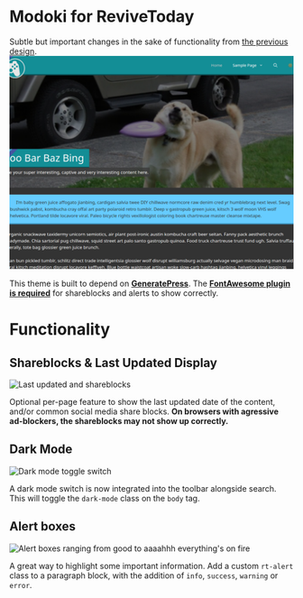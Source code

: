 # Modoki for ReviveToday
Subtle but important changes in the sake of functionality from [the previous design](https://github.com/ReviveToday/sparkling-child).
![Screenshot of Modoki](screenshot.png)

This theme is built to depend on [**GeneratePress**](https://generatepress.com/). The **[FontAwesome plugin is required](https://en-gb.wordpress.org/plugins/font-awesome/)** for shareblocks and alerts to show correctly.

# Functionality
## Shareblocks & Last Updated Display
![Last updated and shareblocks](https://user-images.githubusercontent.com/11209477/125115433-3b2dfe00-e0e3-11eb-90d0-bce30a17949f.png)

Optional per-page feature to show the last updated date of the content, and/or common social media share blocks. **On browsers with agressive ad-blockers, the shareblocks may not show up correctly.**

## Dark Mode
![Dark mode toggle switch](https://user-images.githubusercontent.com/11209477/125115880-d9ba5f00-e0e3-11eb-8476-d71532acdd3a.png)

A dark mode switch is now integrated into the toolbar alongside search. This will toggle the `dark-mode` class on the `body` tag.

## Alert boxes
![Alert boxes ranging from good to aaaahhh everything's on fire](https://user-images.githubusercontent.com/11209477/125116403-96acbb80-e0e4-11eb-8a69-4b8339f0af98.png)

A great way to highlight some important information. Add a custom `rt-alert` class to a paragraph block, with the addition of `info`, `success`, `warning` or `error`.
